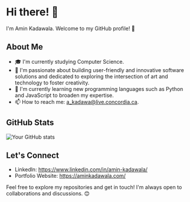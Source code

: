# Hi there! 👋

I'm Amin Kadawala. Welcome to my GitHub profile! 🌟

## About Me

- 🎓 I'm currently studying Computer Science.
- 💼 I'm passionate about building user-friendly and innovative software solutions and dedicated to exploring the intersection of art and technology to foster creativity.
- 🌱 I'm currently learning new programming languages such as Python and JavaScript to broaden my expertise.
- 📫 How to reach me: a_kadawa@live.concordia.ca.

## GitHub Stats

![Your GitHub stats](https://github-readme-stats.vercel.app/api?username=amink21&show_icons=true)

## Let's Connect

- Linkedln: https://www.linkedin.com/in/amin-kadawala/
- Portfolio Website: https://aminkadawala.com/

Feel free to explore my repositories and get in touch! I'm always open to collaborations and discussions. 😊
